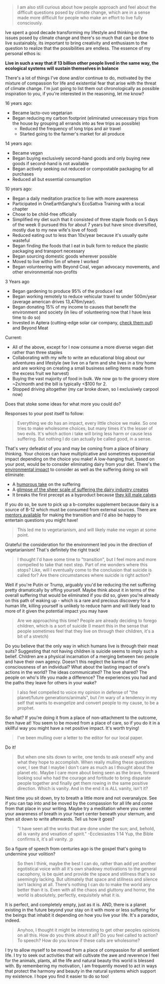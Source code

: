 > I am also still curious about how people approach and feel about the difficult questions posed by climate change, which are in a sense made more difficult for people who make an effort to live fully consciously.

Ive spent a good decade transforming my lifestyle and thinking on the issues posed by climate change and there's so much that can be done to live sustainably, its important to bring creativity and enthusiasm to the question to realize that the possibilities are endless.
The essence of my personal ethos is: 

**Live in such a way that if 13 billion other people lived in the same way, the ecological systems will sustain themselves in balance**

There's a lot of things I've done and/or continue to do, motivated by the mixture of compassion for life and existential fear that arise with the threat of climate change. I'm just going to list them out chronologically as possible inspiration to you, if you're interested in the reasoning, let me know?

16 years ago:
 - Became lacto-ovo vegetarian 
 - Began reducing my carbon footprint (eliminated unnecessary trips from the house by grouping all errands into as few trips as possible)
	 - Reduced the frequency of long trips and air travel
	 - Started going to the farmer's market for all produce

 14 years ago:
  - Became vegan
  - Began buying exclusively second-hand goods and only buying new goods if second-hand is not available
  - Began actively seeking out reduced or compostable packaging for all purchases
  - Reduced all but essential consumption

10 years ago:
- Began a daily meditation practice to live with more awareness
- Participated in OneEarthSangha's EcoSattva Training with a local chapter
- Chose to be child-free officially
- Simplified my diet such that it consisted of three staple foods on 5 days of the week (I pursued this for about 7 years but have since diversified, mostly due to my new wife's love of food)
- Reduced eating out to less than 10x/year because it's usually quite wasteful
- Began finding the foods that I eat in bulk form to reduce the plastic packaging and transport necessary
- Began sourcing domestic goods wherever possible
- Moved to live within 5m of where I worked
- Began volunteering with Beyond Coal, vegan advocacy movements, and other environmental non-profits

3 Years ago
- Began gardening to produce 95% of the produce I eat
- Began working remotely to reduce vehicular travel to under 500m/year (average american drives 13,476m/year).
- Began donating 15% of my income to causes that benefit the environment and society (in lieu of volunteering now that I have less time to do so)
- Invested in Aptera (cutting-edge solar car company, [check them out](https://aptera.us/?utm_campaign=apterapreorder_2023&utm_medium=search&utm_source=google&utm_content=brand&gclid=CjwKCAjwjOunBhB4EiwA94JWsEDZJGDk3NVeaBIkfM5j0fvhvpBw5uV1eXJ0BBkM6lfL_elmCCaeqBoCduYQAvD_BwE)) and Beyond Meat

Current:
- All of the above, except for I now consume a more diverse vegan diet rather than three staples
- Collaborating with my wife to write an educational blog about our adventures and lifestyle (we live on a farm and she lives in a tiny home and are working on creating a small business selling items made from the excess fruit we harvest)
- Buying the vast majority of food in bulk. We now go to the grocery store ~2x/month and the bill is typically <$100 for 2.
- Stopped driving altogether (my car broke down, so I exclusively carpool now)

Does that stoke some ideas for what more you could do?

Responses to your post itself to follow:

> Everything we do has an impact, every little choice we make. So one tries to make wholesome choices, but many times it's the lesser of two evils. It's which action i take will bring less harm or cause less suffering. But nothing I do can actually be called good, in a sense.

That's very defeatist of you and may be coming from a place of binary thinking. Your choices can have multiplicative and sometimes exponential impact depending on the choice you make! A low-hanging fruit, based on your post, would be to consider eliminating dairy from your diet. There's the [environmental impact](https://www.ncbi.nlm.nih.gov/pmc/articles/PMC8657189/#:~:text=Intensive%20dairy%20production%20also%20affects,high%20cattle%20numbers%20including%20overgrazing.) to consider as well as the suffering doing so will eliminate:
 - A [humorous take](https://www.instagram.com/p/Ct6tnM8Ms6x/) on the suffering
 - A [glimpse of the sheer scale of suffering the dairy industry creates](https://www.facebook.com/garytvcom/videos/283781445542917/)
 - It breaks the first precept as a byproduct because [they kill male calves](https://drive.google.com/drive/u/2/my-drive)

If you do so, be sure to pick up a b-complex supplement because dairy is a source of B-12 which must be consumed from external sources. There are [mentors available](https://veganoutreach.org/vegan-mentorship-program/) for making the transition and I'd also be happy to entertain questions you might have!

>This led me to vegetarianism, and will likely make me vegan at some point. 

Grateful the consideration for the environment led you in the direction of vegetarianism! That's definitely the right track!

> I thought I'd have some time to "transition", but I feel more and more compelled to take that next step. Part of me wonders where this stops? Like, will I eventually come to the conclusion that suicide is called for? Are there circumstances where suicide is right action? 

Well if you're Putin or Trump, arguably you'd be reducing the net suffering pretty dramatically by offing yourself. Maybe think about it in terms of the overall suffering that would be eliminated if you did so, given you're already on this path of waking up - which is a rare and precious discovery for a human life, killing yourself is unlikely to reduce harm and will likely lead to more of it given the potential impact you may have

> Are we approaching this time? People are already deciding to forego children, which is a sort of suicide (I meant this in the sense that people sometimes feel that they live on through their children, it's a bit of a stretch)

Do you believe that the only way in which humans live is through their meat suits? Suggesting that not having children is suicide seems to imply such a belief. Children are a physical incarnation of a merging between two people and have their own agency. 
Doesn't this neglect the karma of the consciousness of an individual?
What about the lasting impact of one's actions in the world? The ideas communicated? The love shared? The people on who's life you made a difference? The experiences you had and the paths they leave for others in your wake?

> I also feel compelled to voice my opinion in defense of "the planet/future generations/animals", but i'm wary of a tendency in my self that wants to evangelize and convert people to my cause, to be a prophet. 

So what? If you're doing it from a place of non-attachment to the outcome, then have at! You seem to be moved from a place of care, so if you do it in a skillful way you might have a net positive impact. It's worth trying!

> I've been mulling over a letter to the editor for our local paper. 

Do it!

> But when one sits down to write, one tends to ask oneself why and what they hope to accomplish. When really mulling these questions over, I see that I maybe I don't care as much as I thought about the planet etc. Maybe I care more about being seen as the brave, forward looking soul who had the courage and fortitude to bring disparate people together and finally get them rowing in the same positive direction. Which is vanity. And in the end it is ALL vanity, isn't it?

Next time you sit down, try to breath a little more and not overanalyze. See if you can tap into and be moved by the compassion for all life and come from that place in your writing. Maybe try a meditation where you center your awareness of breath in your heart center beneath your sternum, and then sit down to write afterwards. Tell us how it goes?

> "I have seen all the works that are done under the sun; and, behold, all is vanity and vexation of spirit." -Ecclesiastes 1:14
Yup, the Bible confirms it, it's all vanity. ;p

So a figure of speech from centuries ago is the gospel that's going to undermine your volition?

> So then I think, maybe the best I can do, rather than add yet another egotistical voice with all it's own shadowy motivations to the general cacophony, is be quiet and provide the space and stillness that's so seemingly lacking. But ultimately that space and stillness and silence isn't lacking at all. There's nothing I can do to make the world any better than it is. Even with all the chaos and gluttony and horror, the world is absolutely, perfectly, exquisitely what it is.

It is perfect, and completely empty, just as it is. AND, there is a planet existing in the future beyond your stay on it with more or less suffering for the beings that inhabit it depending on how you live your life. It's a paradox, indeed.  

> Anyhoo, I thought it might be interesting to get other peoples opinions on all this. How do you think about it all? Do you feel called to action? To speech? How do you know if these calls are wholesome?

I try to allow myself to be moved from a place of compassion for all sentient life. I try to seek out activities that will cultivate the awe and reverence I feel for the animals, plants, all the life and natural beauty this world is blessed with. By remembering my motivation, I am frequently moved to act in ways that protect the harmony and beauty in the natural systems which support my existence. I hope you find it easier to do so too!

